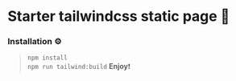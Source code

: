 # Starter tailwindcss static page :rocket: 
### Installation :gear:

> `npm install` <br>
> `npm run tailwind:build`
> **Enjoy**:exclamation:
